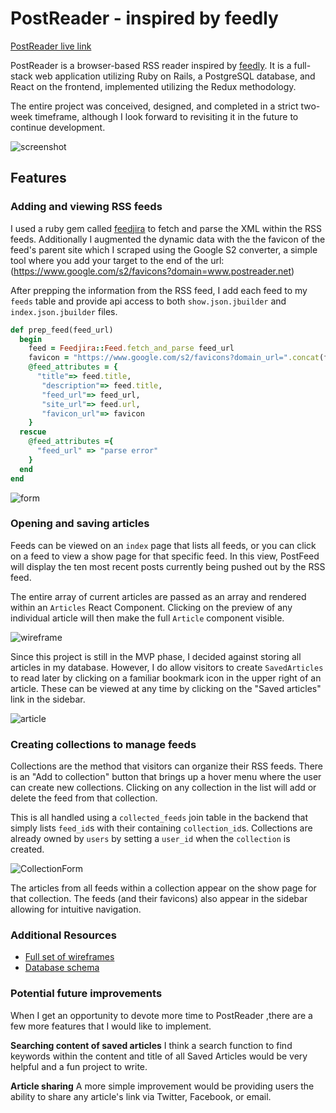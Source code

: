 # PostReader - inspired by feedly

[PostReader live link](https://www.postreader.net)

PostReader is a browser-based RSS reader inspired by [feedly](http://www.feedly.com). It is a full-stack web application utilizing Ruby on Rails, a PostgreSQL database, and React on the frontend, implemented utilizing the Redux methodology.


The entire project was conceived, designed, and completed in a strict two-week timeframe, although I look forward to revisiting it in the future to continue development.


![screenshot](http://res.cloudinary.com/postreader/image/upload/v1490370954/postreader_screenshot_ebgvw6.png)



## Features

### Adding and viewing RSS feeds
I used a ruby gem called [feedjira](http://feedjira.com/) to fetch and parse the XML within the RSS feeds. Additionally I augmented the dynamic data with the the favicon of the feed's parent site which I scraped using the Google S2 converter, a simple tool where you add your target to the end of the url: (https://www.google.com/s2/favicons?domain=www.postreader.net)

After prepping the information from the RSS feed, I add each feed to my `feeds` table and provide api access to both `show.json.jbuilder` and `index.json.jbuilder` files.

````Ruby
def prep_feed(feed_url)
  begin
    feed = Feedjira::Feed.fetch_and_parse feed_url
    favicon = "https://www.google.com/s2/favicons?domain_url=".concat(feed.url)
    @feed_attributes = {
      "title"=> feed.title,
       "description"=> feed.title,
       "feed_url"=> feed_url,
       "site_url"=> feed.url,
       "favicon_url"=> favicon
    }
  rescue
    @feed_attributes ={
      "feed_url" => "parse error"
    }
  end
end
````

![form](http://res.cloudinary.com/postreader/image/upload/v1490373928/add_content_uaayan.png)



### Opening and saving articles
Feeds can be viewed on an `index` page that lists all feeds, or you can click on a feed to view a show page for that specific feed. In this view, PostFeed will display the ten most recent posts currently being pushed out by the RSS feed.  

The entire array of current articles are passed as an array and rendered within an `Articles` React Component. Clicking on the preview of any individual article will then make the full `Article` component visible.

![wireframe](http://res.cloudinary.com/postreader/image/upload/v1490372608/article_wireframe_dnd17r.png)

Since this project is still in the MVP phase, I decided against storing all articles in my database. However, I do allow visitors to create `SavedArticles` to read later by clicking on a familiar bookmark icon in the upper right of an article.  These can be viewed at any time by clicking on the "Saved articles" link in the sidebar.

![article](http://res.cloudinary.com/postreader/image/upload/v1490373735/article_top_disvik.png)


### Creating collections to manage feeds
Collections are the method that visitors can organize their RSS feeds. There is an "Add to collection" button that brings up a hover menu where the user can create new collections. Clicking on any collection in the list will add or delete the feed from that collection.

This is all handled using a `collected_feeds` join table in the backend that simply lists `feed_id`s with their containing `collection_id`s.  Collections are already owned by `users` by setting a `user_id` when the `collection` is created.

![CollectionForm](http://res.cloudinary.com/postreader/image/upload/v1490376590/collections_form_hvwe3e.png)

The articles from all feeds within a collection appear on the show page for that collection. The feeds (and their favicons) also appear in the sidebar allowing for intuitive navigation.

### Additional Resources

* [Full set of wireframes](https://github.com/karmapoint/PostReader/tree/master/docs/wireframes)
* [Database schema](https://github.com/karmapoint/PostReader/blob/master/docs/schema.md)

### Potential future improvements
When I get an opportunity to devote more time to PostReader ,there are a few more features that I would like to implement.

**Searching content of saved articles**
I think a search function to find keywords within the content and title of all Saved Articles would be very helpful and a fun project to write.

**Article sharing**
A more simple improvement would be providing users the ability to share any article's link via Twitter, Facebook, or email.
